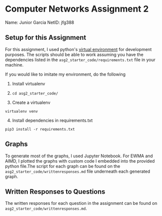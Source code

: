 # Computer Networks Assignment 2

Name: Junior Garcia
NetID: jfg388

## Setup for this Assignment

For this assignment, I used python's <a href="https://docs.python.org/3/tutorial/venv.html">virtual environment</a> for development purposes. 
The scripts should be able to work assuming you have the dependencies listed in the ```asg2_starter_code/requirements.txt``` file in your machine.

If you would like to imitate my environment, do the following

1. Install virtualenv

2. ```cd asg2_starter_code/```
3. Create a virtualenv
```
virtualenv venv
```
4. Install dependencies in requirements.txt
```
pip3 install -r requirements.txt
```

## Graphs

To generate most of the graphs, I used Jupyter Notebook. For EWMA and AIMD, I plotted the graphs with custom code I embedded into the provided  python file.The script for each graph can be found  on the ```asg2_starter_code/writtenresponses.md``` file underneath each generated graph.


## Written Responses to Questions

The written responses for each question in the assignment can be found on ```asg2_starter_code/writtenresponses.md```.